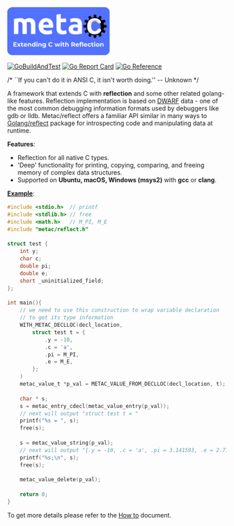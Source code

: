 <img src="doc/logo/metac-logo-noborder-4171x1956.png" alt="metac logo" style="height: 110px;"/>

[![GoBuildAndTest](https://github.com/aodinokov/metac/actions/workflows/buildAndTest.yaml/badge.svg)](https://github.com/aodinokov/metac/actions/workflows/buildAndTest.yaml) [![Go Report Card](https://goreportcard.com/badge/github.com/aodinokov/metac)](https://goreportcard.com/report/github.com/aodinokov/metac) [![Go Reference](https://pkg.go.dev/badge/github.com/aodinokov/metac)](https://pkg.go.dev/github.com/aodinokov/metac)

/* ``If you can't do it in
ANSI C, it isn't worth doing.''
-- Unknown */

A framework that extends C with **reflection** and some other related golang-like features.
Reflection implementation is based on [DWARF](https://en.wikipedia.org/wiki/DWARF) data - one of the most common debugging information formats used by debuggers like gdb or lldb. Metac/reflect offers a familiar API similar in many ways to [Golang/reflect](https://pkg.go.dev/reflect) package for introspecting code and manipulating data at runtime. 

**Features**:

* Reflection for all native C types.
* 'Deep' functionality for printing, copying, comparing, and freeing memory of complex data structures.
* Supported on **Ubuntu, macOS, Windows (msys2)** with **gcc** or **clang**.

[**Example**](/examples/c_app_simplest/):

```c
#include <stdio.h>  // printf
#include <stdlib.h> // free
#include <math.h>   // M_PI, M_E
#include "metac/reflect.h"

struct test {
    int y;
    char c;
    double pi;
    double e;
    short _uninitialized_field;
};

int main(){
    // we need to use this construction to wrap variable declaration
    // to get its type information
    WITH_METAC_DECLLOC(decl_location,
        struct test t = {
            .y = -10,
            .c = 'a',
            .pi = M_PI,
            .e = M_E,
        };
    )
    metac_value_t *p_val = METAC_VALUE_FROM_DECLLOC(decl_location, t);

    char * s;
    s = metac_entry_cdecl(metac_value_entry(p_val));
    // next will output "struct test t = "
    printf("%s = ", s);
    free(s);

    s = metac_value_string(p_val);
    // next will output "{.y = -10, .c = 'a', .pi = 3.141593, .e = 2.718282, ._uninitialized_field = 0,};\n"
    printf("%s;\n", s);
    free(s);

    metac_value_delete(p_val);

    return 0;
}
```

To get more details please refer to the [How to](/doc/demo/README.md#how-to-demo) document.